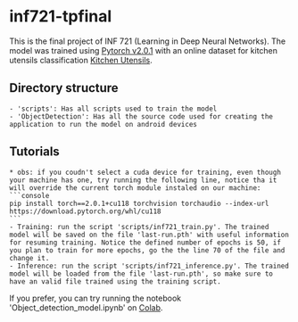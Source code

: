 # inf721-tpfinal
This is the final project of INF 721 (Learning in Deep Neural Networks).
The model was trained using [Pytorch v2.0.1](https://pytorch.org/) with an online dataset for kitchen utensils classification [Kitchen Utensils](https://homepages.inf.ed.ac.uk/rbf/UTENSILS/kitchen_utensils1.xml).

## Directory structure
    - 'scripts': Has all scripts used to train the model
    - 'ObjectDetection': Has all the source code used for creating the application to run the model on android devices

## Tutorials
    * obs: if you coudn't select a cuda device for training, even though your machine has one, try running the following line, notice tha it will override the current torch module instaled on our machine:
    ```console
    pip install torch==2.0.1+cu118 torchvision torchaudio --index-url https://download.pytorch.org/whl/cu118
    ```
    - Training: run the script 'scripts/inf721_train.py'. The trained model will be saved on the file 'last-run.pth' with useful information for resuming training. Notice the defined number of epochs is 50, if you plan to train for more epochs, go the the line 70 of the file and change it.
    - Inference: run the script 'scripts/inf721_inference.py'. The trained model will be loaded from the file 'last-run.pth', so make sure to have an valid file trained using the training script.

If you prefer, you can try running the notebook 'Object_detection_model.ipynb' on [Colab](https://colab.research.google.com/github/johnpolsh/inf721-tpfinal/blob/main/colab/Object_detection_model.ipynb).
